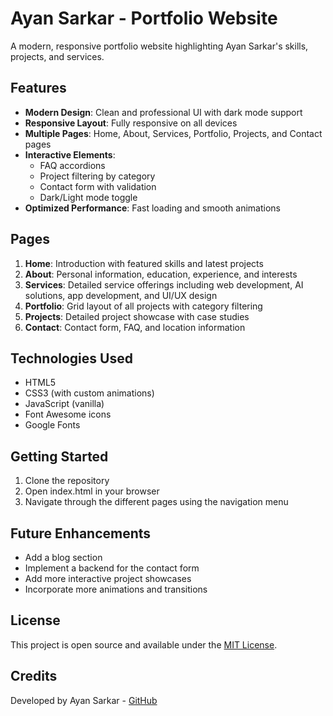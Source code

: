 # Ayan Sarkar - Portfolio Website

A modern, responsive portfolio website highlighting Ayan Sarkar's skills, projects, and services.

## Features

- **Modern Design**: Clean and professional UI with dark mode support
- **Responsive Layout**: Fully responsive on all devices
- **Multiple Pages**: Home, About, Services, Portfolio, Projects, and Contact pages
- **Interactive Elements**:
  - FAQ accordions
  - Project filtering by category
  - Contact form with validation
  - Dark/Light mode toggle
- **Optimized Performance**: Fast loading and smooth animations

## Pages

1. **Home**: Introduction with featured skills and latest projects
2. **About**: Personal information, education, experience, and interests
3. **Services**: Detailed service offerings including web development, AI solutions, app development, and UI/UX design
4. **Portfolio**: Grid layout of all projects with category filtering
5. **Projects**: Detailed project showcase with case studies
6. **Contact**: Contact form, FAQ, and location information

## Technologies Used

- HTML5
- CSS3 (with custom animations)
- JavaScript (vanilla)
- Font Awesome icons
- Google Fonts

## Getting Started

1. Clone the repository
2. Open index.html in your browser
3. Navigate through the different pages using the navigation menu

## Future Enhancements

- Add a blog section
- Implement a backend for the contact form
- Add more interactive project showcases
- Incorporate more animations and transitions

## License

This project is open source and available under the [MIT License](LICENSE).

## Credits

Developed by Ayan Sarkar - [GitHub](https://github.com/avanonline/)
